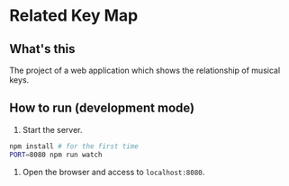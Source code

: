 # Related Key Map

## What's this

The project of a web application which shows the relationship of musical keys.

## How to run (development mode)

1. Start the server.

```sh
npm install # for the first time
PORT=8080 npm run watch
```

1. Open the browser and access to `localhost:8080`.
